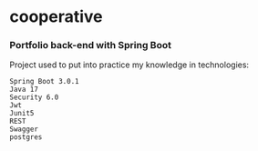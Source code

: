# cooperative

### Portfolio back-end with Spring Boot

Project used to put into practice my knowledge in technologies:

    Spring Boot 3.0.1
    Java 17
    Security 6.0
    Jwt
    Junit5
    REST
    Swagger
    postgres
